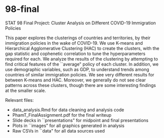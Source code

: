 # 98-final
STAT 98 Final Project: Cluster Analysis on Different COVID-19 Immigration Policies

This paper explores the clusterings of countries and territories, by their immigration policies in the wake of COVID-19. We use K-means and Hierarchical Agglomerative Clustering (HAC) to create the clusters, with the gap statistic and cophenetic correlation to tune the hyperparameters required for each. We analyze the results of the clustering by attempting to find critical features of the ``average"  policy of each cluster. In addition, we use demographic variables, such as GDP, to understand trends among countries of similar immigration policies. We see very different results for between K-means and HAC. Moreover, we generally do not see clear patterns across these clusters, though there are some interesting findings at the smaller scale.

Relevant files:
- data_analysis.Rmd for data cleaning and analysis code
- PhamT\_FinalAssignment.pdf for the final writeup
- Slide decks in ``presentations" for midpoint and final presentations
- Plots in ``images" for all graphics generated in analysis
- Raw CSVs in ``data" for all data sources used
